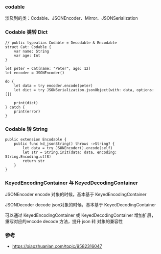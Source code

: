 ### codable

涉及到的类：Codable、JSONEncoder、Mirror、JSONSerialization

### Codable 类转 Dict 

```
// public typealias Codable = Decodable & Encodable
struct Cat: Codable {
    var name: String
    var age: Int
}

let peter = Cat(name: "Peter", age: 12)
let encoder = JSONEncoder()

do {
    let data = try encoder.encode(peter)
    let dict = try JSONSerialization.jsonObject(with: data, options: [])
    
    print(dict)
} catch {
    print(error)
}
```

### Codable 转 String 
```
public extension Encodable {
    public func kd_jsonString() throws ->String? {
        let data = try JSONEncoder().encode(self)
        let str = String.init(data: data, encoding: String.Encoding.utf8)
        return str
    }
}
```

### KeyedEncodingContainer 与 KeyedDecodingContainer

JSONEncoder encode 对象的时候，基本基于 KeyedEncodingContainer

JSONDecoder decode json对象的时候，基本基于 KeyedDecodingContainer

可以通过 KeyedEncodingContainer 或 KeyedDecodingContainer 增加扩展，重写对应的encode decode 方法，提升 json 转 对象的兼容性

### 参考

- https://xiaozhuanlan.com/topic/9582316047